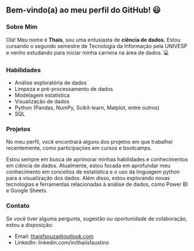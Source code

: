 ## **Bem-vindo(a) ao meu perfil do GitHub!** 😃

### **Sobre Mim**

Olá! Meu nome é **Thaís**, sou uma entusiasta de **ciência de dados.** Estou cursando o segundo semestre de Tecnologia da Informação pela UNIVESP e venho estudando para iniciar minha carreira na área de dados. 💻

### **Habilidades**

- Análise exploratória de dados
- Limpeza e pré-processamento de dados
- Modelagem estatística
- Visualização de dados
- Python (Pandas, NumPy, Scikit-learn, Matplot, entre outros)
- SQL

### **Projetos**

No meu perfil, você encontrará alguns dos projetos em que trabalhei recentemente, como participações em cursos e bootcamps.

Estou sempre em busca de aprimorar minhas habilidades e conhecimentos em ciência de dados. Atualmente, estou focada em aprofundar meu conhecimento em conceitos de estatística e o uso da linguagem python para a visualização dos dados. Além disso, estou explorando novas tecnologias e ferramentas relacionadas à análise de dados, como Power BI e Google Sheets.

### **Contato**

Se você tiver alguma pergunta, sugestão ou oportunidade de colaboração, estou a disposição:

- Email: thaisfsouza@outlook.com
- LinkedIn: linkedin.com/in/thaiisfaustino
